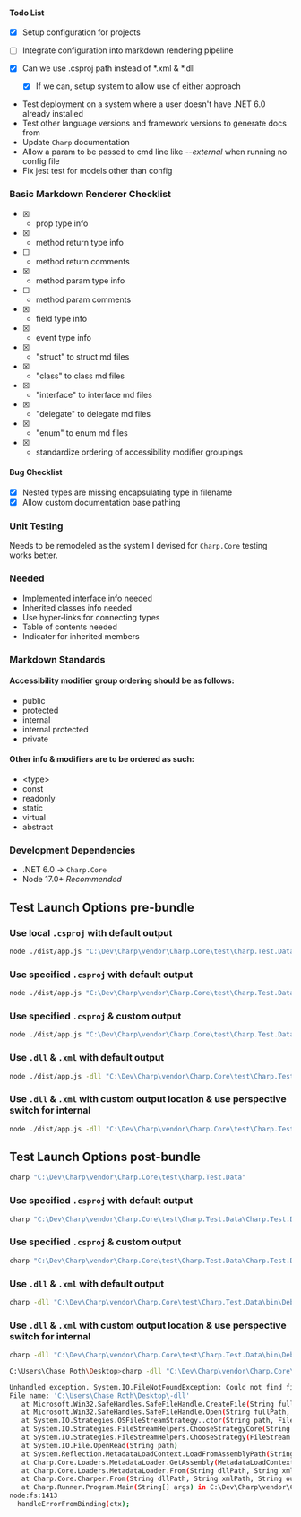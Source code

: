 #### Todo List

- [x] Setup configuration for projects
- [ ] Integrate configuration into markdown rendering pipeline


- [x] Can we use .csproj path instead of *.xml & *.dll
  - [x] If we can, setup system to allow use of either approach
- Test deployment on a system where a user doesn't have .NET 6.0 already installed
- Test other language versions and framework versions to generate docs from
- Update `Charp` documentation
- Allow a param to be passed to cmd line like *--external* when running no config file
- Fix jest test for models other than config

### Basic Markdown Renderer Checklist

- [x] + prop type info
- [x] + method return type info
- [ ] + method return comments
- [x] + method param type info
- [ ] + method param comments
- [x] + field type info
- [x] + event type info
- [x] + "struct" to struct md files
- [x] + "class" to class md files
- [x] + "interface" to interface md files
- [x] + "delegate" to delegate md files
- [x] + "enum" to enum md files
- [x] + standardize ordering of accessibility modifier groupings

#### Bug Checklist

- [x] Nested types are missing encapsulating type in filename
- [x] Allow custom documentation base pathing

### Unit Testing

Needs to be remodeled as the system I devised for `Charp.Core` testing works better.

### Needed

- Implemented interface info needed
- Inherited classes info needed
- Use hyper-links for connecting types
- Table of contents needed
- Indicater for inherited members

### Markdown Standards

#### Accessibility modifier group ordering should be as follows:
- public
- protected
- internal
- internal protected
- private

#### Other info & modifiers are to be ordered as such:
- \<type\>
- const
- readonly
- static
- virtual
- abstract


### Development Dependencies

- .NET 6.0 -> `Charp.Core`
- Node 17.0+ *Recommended*

## Test Launch Options pre-bundle

### Use local `.csproj` with default output

```sh
node ./dist/app.js "C:\Dev\Charp\vendor\Charp.Core\test\Charp.Test.Data" -core "C:\Dev\Charp\vendor\Charp.Core\src\Charp.Runner\bin\Debug\net6.0\Charp.Runner.exe"
```

### Use specified `.csproj` with default output

```sh
node ./dist/app.js "C:\Dev\Charp\vendor\Charp.Core\test\Charp.Test.Data\Charp.Test.Data.csproj" -core "C:\Dev\Charp\vendor\Charp.Core\src\Charp.Runner\bin\Debug\net6.0\Charp.Runner.exe"
```

### Use specified `.csproj` & custom output

```sh
node ./dist/app.js "C:\Dev\Charp\vendor\Charp.Core\test\Charp.Test.Data\Charp.Test.Data.csproj" -o "example" -core "C:\Dev\Charp\vendor\Charp.Core\src\Charp.Runner\bin\Debug\net6.0\Charp.Runner.exe"
```

### Use `.dll` & `.xml` with default output
```sh
node ./dist/app.js -dll "C:\Dev\Charp\vendor\Charp.Core\test\Charp.Test.Data\bin\Debug\net6.0\Charp.Test.Data.dll" -xml "C:\Dev\Charp\vendor\Charp.Core\test\Charp.Test.Data\bin\Debug\net6.0\Charp.Test.Data.xml" -core "C:\Dev\Charp\vendor\Charp.Core\src\Charp.Runner\bin\Debug\net6.0\Charp.Runner.exe"
```
### Use `.dll` & `.xml` with custom output location & use perspective switch for internal

```sh
node ./dist/app.js -dll "C:\Dev\Charp\vendor\Charp.Core\test\Charp.Test.Data\bin\Debug\net6.0\Charp.Test.Data.dll" -xml "C:\Dev\Charp\vendor\Charp.Core\test\Charp.Test.Data\bin\Debug\net6.0\Charp.Test.Data.xml" -o "example/docs" -core "C:\Dev\Charp\vendor\Charp.Core\src\Charp.Runner\bin\Debug\net6.0\Charp.Runner.exe" --internal
```

## Test Launch Options post-bundle

```sh
charp "C:\Dev\Charp\vendor\Charp.Core\test\Charp.Test.Data"
```

### Use specified `.csproj` with default output

```sh
charp "C:\Dev\Charp\vendor\Charp.Core\test\Charp.Test.Data\Charp.Test.Data.csproj"
```

### Use specified `.csproj` & custom output

```sh
charp "C:\Dev\Charp\vendor\Charp.Core\test\Charp.Test.Data\Charp.Test.Data.csproj" -o example
```

### Use `.dll` & `.xml` with default output
```sh
charp -dll "C:\Dev\Charp\vendor\Charp.Core\test\Charp.Test.Data\bin\Debug\net6.0\Charp.Test.Data.dll" -xml "C:\Dev\Charp\vendor\Charp.Core\test\Charp.Test.Data\bin\Debug\net6.0\Charp.Test.Data.xml"
```
### Use `.dll` & `.xml` with custom output location & use perspective switch for internal

```sh
charp -dll "C:\Dev\Charp\vendor\Charp.Core\test\Charp.Test.Data\bin\Debug\net6.0\Charp.Test.Data.dll" -xml "C:\Dev\Charp\vendor\Charp.Core\test\Charp.Test.Data\bin\Debug\net6.0\Charp.Test.Data.xml" -o "example" --internal
```


```sh
C:\Users\Chase Roth\Desktop>charp -dll "C:\Dev\Charp\vendor\Charp.Core\test\Charp.Test.Data\bin\Debug\net6.0\Charp.Test.Data.dll" -xml "C:\Dev\Charp\vendor\Charp.Core\test\Charp.Test.Data\bin\Debug\net6.0\Charp.Test.Data.xml" -o "example" --internal

Unhandled exception. System.IO.FileNotFoundException: Could not find file 'C:\Users\Chase Roth\Desktop\-dll'.
File name: 'C:\Users\Chase Roth\Desktop\-dll'
   at Microsoft.Win32.SafeHandles.SafeFileHandle.CreateFile(String fullPath, FileMode mode, FileAccess access, FileShare share, FileOptions options)
   at Microsoft.Win32.SafeHandles.SafeFileHandle.Open(String fullPath, FileMode mode, FileAccess access, FileShare share, FileOptions options, Int64 preallocationSize)
   at System.IO.Strategies.OSFileStreamStrategy..ctor(String path, FileMode mode, FileAccess access, FileShare share, FileOptions options, Int64 preallocationSize)
   at System.IO.Strategies.FileStreamHelpers.ChooseStrategyCore(String path, FileMode mode, FileAccess access, FileShare share, FileOptions options, Int64 preallocationSize)
   at System.IO.Strategies.FileStreamHelpers.ChooseStrategy(FileStream fileStream, String path, FileMode mode, FileAccess access, FileShare share, Int32 bufferSize, FileOptions options, Int64 preallocationSize)
   at System.IO.File.OpenRead(String path)
   at System.Reflection.MetadataLoadContext.LoadFromAssemblyPath(String assemblyPath)
   at Charp.Core.Loaders.MetadataLoader.GetAssembly(MetadataLoadContext mlc, String dllPath) in C:\Dev\Charp\vendor\Charp.Core\src\Charp.Core\Loaders\MetadataLoader.cs:line 98
   at Charp.Core.Loaders.MetadataLoader.From(String dllPath, String xmlPath) in C:\Dev\Charp\vendor\Charp.Core\src\Charp.Core\Loaders\MetadataLoader.cs:line 40
   at Charp.Core.Charper.From(String dllPath, String xmlPath, String outputPath) in C:\Dev\Charp\vendor\Charp.Core\src\Charp.Core\Charper.cs:line 41
   at Charp.Runner.Program.Main(String[] args) in C:\Dev\Charp\vendor\Charp.Core\src\Charp.Runner\Program.cs:line 19
node:fs:1413
  handleErrorFromBinding(ctx);
```